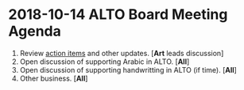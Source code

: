 # 2018-10-14 ALTO Board Meeting Agenda
1. Review [action items](https://github.com/altoxml/board/labels/action%20item) and other updates. [**Art** leads discussion]
2. Open discussion of supporting Arabic in ALTO. [**All**]
3. Open discussion of supporting handwritting in ALTO (if time). [**All**]
4. Other business. [**All**]
